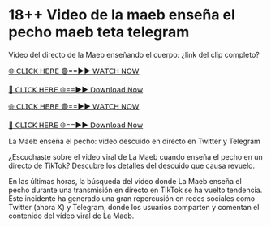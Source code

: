 <h1>18++ Video de la maeb enseña el pecho maeb teta telegram</h1>
Video del directo de la Maeb enseñando el cuerpo: ¿link del clip completo?

[🌐 𝖢𝖫𝖨𝖢𝖪 𝖧𝖤𝖱𝖤 🟢==►► 𝖶𝖠𝖳𝖢𝖧 𝖭𝖮𝖶](https://www.profitablecpmrate.com/jgnh5pqs?key=b098d10b0986ef820d618152add97350)

[🔴 𝖢𝖫𝖨𝖢𝖪 𝖧𝖤𝖱𝖤 🌐==►► 𝖣𝗈𝗐𝗇𝗅𝗈𝖺𝖽 𝖭𝗈𝗐](https://www.profitablecpmrate.com/jgnh5pqs?key=b098d10b0986ef820d618152add97350)

[🌐 𝖢𝖫𝖨𝖢𝖪 𝖧𝖤𝖱𝖤 🟢==►► 𝖶𝖠𝖳𝖢𝖧 𝖭𝖮𝖶](https://anyplacecoming.com/zq5yqv0i?key=0256cc3e9f81675f46e803a0abffb9bf)

[🔴 𝖢𝖫𝖨𝖢𝖪 𝖧𝖤𝖱𝖤 🌐==►► 𝖣𝗈𝗐𝗇𝗅𝗈𝖺𝖽 𝖭𝗈𝗐](https://jamunatvbd.com/leakedvideo.html?mara)

La Maeb enseña el pecho: video descuido en directo en Twitter y Telegram

¿Escuchaste sobre el video viral de La Maeb cuando enseña el pecho en un directo de TikTok? Descubre los detalles del descuido que causa revuelo.

En las últimas horas, la búsqueda del video donde La Maeb enseña el pecho durante una transmisión en directo en TikTok se ha vuelto tendencia. Este incidente ha generado una gran repercusión en redes sociales como Twitter (ahora X) y Telegram, donde los usuarios comparten y comentan el contenido del vídeo viral de La Maeb.
